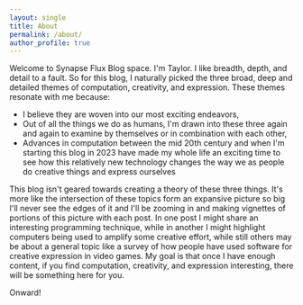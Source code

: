 ```yaml
---
layout: single
title: About
permalink: /about/
author_profile: true
---
```


Welcome to Synapse Flux Blog space. I'm Taylor. I like breadth, depth, and detail to a fault. So for this blog, I naturally picked the three broad, deep and detailed themes of computation, creativity, and expression. These themes resonate with me because:

- I believe they are woven into our most exciting endeavors,
- Out of all the things we do as humans, I'm drawn into these three again and again to examine by themselves or in combination with each other,
- Advances in computation between the mid 20th century and when I'm starting this blog in 2023 have made my whole life an exciting time to see how this relatively new technology changes the way we as people do creative things and express ourselves

This blog isn't geared towards creating a theory of these three things. It's more like the intersection of these topics form an expansive picture so big I'll never see the edges of it and I'll be zooming in and making vignettes of portions of this picture with each post. In one post I might share an interesting programming technique, while in another I might highlight computers being used to amplify some creative effort, while still others may be about a general topic like a survey of how people have used software for creative expression in video games. My goal is that once I  have enough content, if you find computation, creativity, and expression interesting, there will be something here for you.

Onward!
